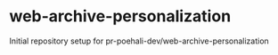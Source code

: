 # web-archive-personalization

Initial repository setup for pr-poehali-dev/web-archive-personalization